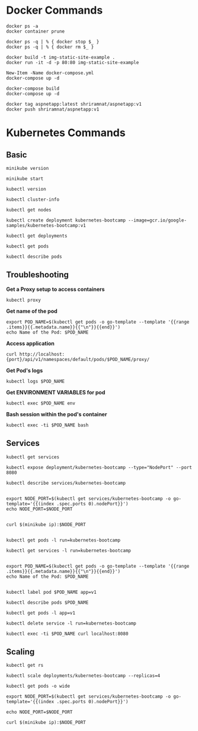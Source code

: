 Docker Commands
==========================

    docker ps -a
    docker container prune

    docker ps -q | % { docker stop $_ }
    docker ps -q | % { docker rm $_ }

    docker build -t img-static-site-example .
    docker run -it -d -p 80:80 img-static-site-example

    New-Item -Name docker-compose.yml
    docker-compose up -d

    docker-compose build
    docker-compose up -d

    docker tag aspnetapp:latest shriramnat/aspnetapp:v1
    docker push shriramnat/aspnetapp:v1

Kubernetes Commands
=========================

## Basic

    minikube version

    minikube start

    kubectl version

    kubectl cluster-info

    kubectl get nodes

    kubectl create deployment kubernetes-bootcamp --image=gcr.io/google-samples/kubernetes-bootcamp:v1

    kubectl get deployments

    kubectl get pods

    kubectl describe pods

## Troubleshooting

**Get a Proxy setup to access containers**

    kubectl proxy

**Get name of the pod**

    export POD_NAME=$(kubectl get pods -o go-template --template '{{range .items}}{{.metadata.name}}{{"\n"}}{{end}}')
    echo Name of the Pod: $POD_NAME

**Access application**

    curl http://localhost:{port}/api/v1/namespaces/default/pods/$POD_NAME/proxy/

**Get Pod's logs**

    kubectl logs $POD_NAME

**Get ENVIRONMENT VARIABLES for pod**

    kubectl exec $POD_NAME env

**Bash session within the pod's container**

    kubectl exec -ti $POD_NAME bash


## Services 

    kubectl get services

    kubectl expose deployment/kubernetes-bootcamp --type="NodePort" --port 8080
   
    kubectl describe services/kubernetes-bootcamp


    export NODE_PORT=$(kubectl get services/kubernetes-bootcamp -o go-template='{{(index .spec.ports 0).nodePort}}')
    echo NODE_PORT=$NODE_PORT


    curl $(minikube ip):$NODE_PORT


    kubectl get pods -l run=kubernetes-bootcamp

    kubectl get services -l run=kubernetes-bootcamp


    export POD_NAME=$(kubectl get pods -o go-template --template '{{range .items}}{{.metadata.name}}{{"\n"}}{{end}}')
    echo Name of the Pod: $POD_NAME


    kubectl label pod $POD_NAME app=v1

    kubectl describe pods $POD_NAME

    kubectl get pods -l app=v1

    kubectl delete service -l run=kubernetes-bootcamp

    kubectl exec -ti $POD_NAME curl localhost:8080

## Scaling

    kubectl get rs

    kubectl scale deployments/kubernetes-bootcamp --replicas=4

    kubectl get pods -o wide

    export NODE_PORT=$(kubectl get services/kubernetes-bootcamp -o go-template='{{(index .spec.ports 0).nodePort}}')

    echo NODE_PORT=$NODE_PORT

    curl $(minikube ip):$NODE_PORT